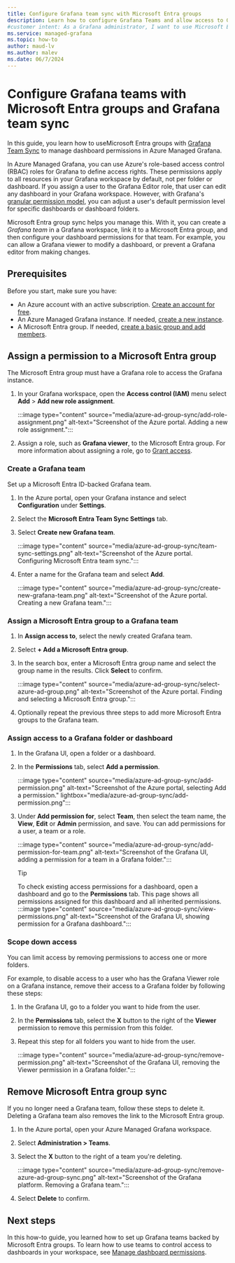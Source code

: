 ```yaml
---
title: Configure Grafana team sync with Microsoft Entra groups
description: Learn how to configure Grafana Teams and allow access to Grafana folders and dashboards using Microsoft Entra groups in Azure Managed Grafana.
#customer intent: As a Grafana administrator, I want to use Microsoft Entra groups to set up Grafana teams and control access to specific folders and dashboards.
ms.service: managed-grafana
ms.topic: how-to
author: maud-lv
ms.author: malev
ms.date: 06/7/2024
--- 
```


# Configure Grafana teams with Microsoft Entra groups and Grafana team sync

In this guide, you learn how to useMicrosoft Entra groups with [Grafana Team Sync](https://grafana.com/docs/grafana/latest/setup-grafana/configure-security/configure-team-sync/) to manage dashboard permissions in Azure Managed Grafana.

In Azure Managed Grafana, you can use Azure's role-based access control (RBAC) roles for Grafana to define access rights. These permissions apply to all resources in your Grafana workspace by default, not per folder or dashboard. If you assign a user to the Grafana Editor role, that user can edit any dashboard in your Grafana workspace. However, with Grafana's [granular permission model](https://grafana.com/docs/grafana/latest/setup-grafana/configure-security/configure-team-sync/), you can adjust a user's default permission level for specific dashboards or dashboard folders. 


Microsoft Entra group sync helps you manage this. With it, you can create a *Grafana team* in a Grafana workspace, link it to a Microsoft Entra group, and then configure your dashboard permissions for that team. For example, you can allow a Grafana viewer to modify a dashboard, or prevent a Grafana editor from making changes.

<a name='set-up-azure-ad-group-sync'></a>

## Prerequisites

Before you start, make sure you have:

- An Azure account with an active subscription. [Create an account for free](https://azure.microsoft.com/free).
- An Azure Managed Grafana instance. If needed, [create a new instance](quickstart-managed-grafana-portal.md).
- A Microsoft Entra group. If needed, [create a basic group and add members](/entra/fundamentals/how-to-manage-groups#create-a-basic-group-and-add-members).

## Assign a permission to a Microsoft Entra group

The Microsoft Entra group must have a Grafana role to access the Grafana instance.

1. In your Grafana workspace, open the **Access control (IAM)** menu select **Add** > **Add new role assignment**.

    :::image type="content" source="media/azure-ad-group-sync/add-role-assignment.png" alt-text="Screenshot of the Azure portal. Adding a new role assignment.":::

1. Assign a role, such as **Grafana viewer**, to the Microsoft Entra group. For more information about assigning a role, go to [Grant access](../role-based-access-control/quickstart-assign-role-user-portal.md#grant-access).

### Create a Grafana team

Set up a Microsoft Entra ID-backed Grafana team.

1. In the Azure portal, open your Grafana instance and select **Configuration** under **Settings**.
1. Select the **Microsoft Entra Team Sync Settings** tab.
1. Select **Create new Grafana team**.

    :::image type="content" source="media/azure-ad-group-sync/team-sync-settings.png" alt-text="Screenshot of the Azure portal. Configuring Microsoft Entra team sync.":::

1. Enter a name for the Grafana team and select **Add**.

    :::image type="content" source="media/azure-ad-group-sync/create-new-grafana-team.png" alt-text="Screenshot of the Azure portal. Creating a new Grafana team.":::

### Assign a Microsoft Entra group to a Grafana team

1. In **Assign access to**, select the newly created Grafana team.
1. Select **+ Add a Microsoft Entra group**.

1. In the search box, enter a Microsoft Entra group name and select the group name in the results. Click **Select** to confirm.

    :::image type="content" source="media/azure-ad-group-sync/select-azure-ad-group.png" alt-text="Screenshot of the Azure portal. Finding and selecting a Microsoft Entra group.":::

1. Optionally repeat the previous three steps to add more Microsoft Entra groups to the Grafana team.

### Assign access to a Grafana folder or dashboard

1. In the Grafana UI, open a folder or a dashboard.
1. In the **Permissions** tab, select **Add a permission**.

    :::image type="content" source="media/azure-ad-group-sync/add-permission.png" alt-text="Screenshot of the Azure portal, selecting Add a permission." lightbox="media/azure-ad-group-sync/add-permission.png":::

1. Under **Add permission for**, select **Team**, then select the team name, the **View**, **Edit** or **Admin** permission, and save. You can add permissions for a user, a team or a role.

    :::image type="content" source="media/azure-ad-group-sync/add-permission-for-team.png" alt-text="Screenshot of the Grafana UI, adding a permission for a team in a Grafana folder.":::

    > [!TIP]
    > To check existing access permissions for a dashboard, open a dashboard and go to the **Permissions** tab. This page shows all permissions assigned for this dashboard and all inherited permissions.
    > :::image type="content" source="media/azure-ad-group-sync/view-permissions.png" alt-text="Screenshot of the Grafana UI, showing permission for a Grafana dashboard.":::

### Scope down access

You can limit access by removing permissions to access one or more folders.

For example, to disable access to a user who has the Grafana Viewer role on a Grafana instance, remove their access to a Grafana folder by following these steps:

1. In the Grafana UI, go to a folder you want to hide from the user.
1. In the **Permissions** tab, select the **X** button to the right of the **Viewer** permission to remove this permission from this folder.
1. Repeat this step for all folders you want to hide from the user.

    :::image type="content" source="media/azure-ad-group-sync/remove-permission.png" alt-text="Screenshot of the Grafana UI, removing the Viewer permission in a Grafana folder.":::

<a name='remove-azure-ad-group-sync'></a>

## Remove Microsoft Entra group sync

If you no longer need a Grafana team, follow these steps to delete it. Deleting a Grafana team also removes the link to the Microsoft Entra group.

1. In the Azure portal, open your Azure Managed Grafana workspace.
1. Select **Administration > Teams**.
1. Select the **X** button to the right of a team you're deleting.

    :::image type="content" source="media/azure-ad-group-sync/remove-azure-ad-group-sync.png" alt-text="Screenshot of the Grafana platform. Removing a Grafana team.":::

1. Select **Delete** to confirm.

## Next steps

In this how-to guide, you learned how to set up Grafana teams backed by Microsoft Entra groups. To learn how to use teams to control access to dashboards in your workspace, see [Manage dashboard permissions](https://grafana.com/docs/grafana/latest/administration/user-management/manage-dashboard-permissions/).
